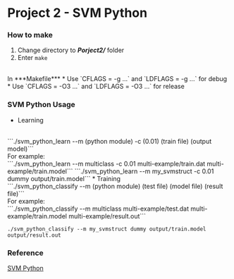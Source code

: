 # Project 2 - SVM Python
### How to make
1. Change directory to ***Porject2/*** folder
2. Enter ```make```
<br/>
In ***Makefile***
  * Use `CFLAGS = -g ...` and `LDFLAGS = -g ...` for debug
  * Use `CFLAGS = -O3 ...` and `LDFLAGS = -O3 ...` for release

### SVM Python Usage
* Learning
<br/>
```./svm_python_learn --m (python module) -c (0.01) (train file) (output model)```
<br/>
For example:
<br/>
```./svm_python_learn --m multiclass -c 0.01 multi-example/train.dat multi-example/train.model```
```./svm_python_learn --m my_svmstruct -c 0.01 dummy output/train.model```
* Training
<br/>
```./svm_python_classify --m (python module) (test file) (model file) (result file)```
<br/>
For example:
<br/>
```./svm_python_classify --m multiclass multi-example/test.dat multi-example/train.model multi-example/result.out```

```./svm_python_classify --m my_svmstruct dummy output/train.model output/result.out```

### Reference
[SVM Python](http://tfinley.net/software/svmpython2/)
